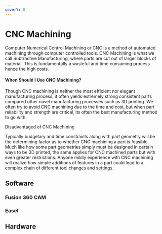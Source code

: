 ```yaml
---
coverY: 0
---
```


# CNC Machining

Computer Numerical Control Machining or CNC is a method of automated machining through computer controlled tools. CNC Machining is what we call Subtractive Manufacturing, where parts are cut out of larger blocks of material. This is fundamentally a wasteful and time consuming process hence the high costs.

#### When Should I Use CNC Machining?

Though CNC machining is neither the most efficient nor elegant manufacturing process, it often yields extremely strong consistent parts compared other novel manufacturing processes such as 3D printing. We often try to avoid CNC machining due to the time and cost, but when part reliability and strength are critical, its often the best manufacturing method to go with.&#x20;

Disadvantaged of CNC Machining

Typically budgetary and time constraints along with part geometry will be the determining factor as to whether CNC machining a part is feasible. Much like how some part geometries simply must be designed in certain ways to be 3D printed, the same applies for CNC machined parts but with even greater restrictions. Anyone mildly experience with CNC machining will realize how simple additions of features in a part could lead to a complex chain of different tool changes and settings.&#x20;



## Software

### Fusion 360 CAM



### Easel







## Hardware
